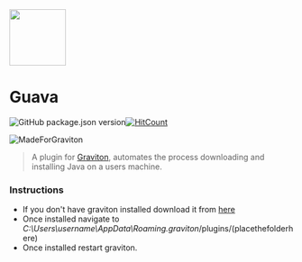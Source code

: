 <img src="https://lh3.googleusercontent.com/GCArKpv652VMwykbpAfkua4NOIgcrMZ03yfHxxqbWE9U0_218rtBCwsnx_PTDXchse97t8H_rg=w327-h336-no" sanitize="true"  width="100" height="100"/>


# Guava 
 ![GitHub package.json version](https://img.shields.io/github/package-json/v/yomiAdenaike01/Guava?style=flat-square)[![HitCount](http://hits.dwyl.io/yomiAdenaike01/Guava.svg)](http://hits.dwyl.io/yomiAdenaike01/Guava)

<img src="https://raw.githubusercontent.com/Graviton-Code-Editor/website/master/src/badges/made_for_graviton.svg?sanitize=true" alt="MadeForGraviton" style="max-width:100%;">

> A plugin for [Graviton](https://github.com/Graviton-Code-Editor/Graviton-App), automates the process downloading and installing Java on a users machine.

### Instructions 
- If you don't have graviton installed download it from [here](https://www.graviton.ml/)
- Once installed navigate to _C:\Users\username\AppData\Roaming\.graviton_/plugins/(placethefolderhere)
- Once installed restart graviton.





